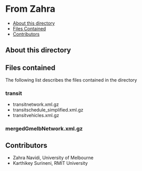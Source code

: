 # From Zahra

* [About this directory](#about-this-directory)
* [Files Contained](#files-contained)
* [Contributors](#contributors)


## About this directory


## Files contained

The following list describes the files contained in the directory

### transit

 * transitnetwork.xml.gz
 * transitschedule_simplified.xml.gz
 * transitvehicles.xml.gz

### mergedGmelbNetwork.xml.gz


## Contributors

* Zahra Navidi, University of Melbourne
* Karthikey Surineni, RMIT University




